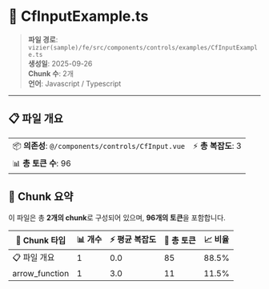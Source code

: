 # 📄 CfInputExample.ts

> **파일 경로**: `vizier(sample)/fe/src/components/controls/examples/CfInputExample.ts`  
> **생성일**: 2025-09-26  
> **Chunk 수**: 2개  
> **언어**: Javascript / Typescript
---


## 📋 파일 개요

| | |
|--|--|
| 📦 **의존성**: `@/components/controls/CfInput.vue` | ⚡ **총 복잡도**: 3 |
| 📊 **총 토큰 수**: 96 |  |






## 🧩 Chunk 요약

이 파일은 총 **2개의 chunk**로 구성되어 있으며, **96개의 토큰**을 포함합니다.

| 🧩 Chunk 타입 | 📊 개수 | ⚡ 평균 복잡도 | 📝 총 토큰 | 📈 비율 |
|---------------|--------|-------------|----------|--------|
| 📋 파일 개요 | 1 | 0.0 | 85 | 88.5% |
| arrow_function | 1 | 3.0 | 11 | 11.5% |

